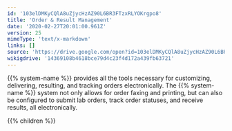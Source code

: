 ```yaml
---
id: '103elDMKyCQlA8uZjycHzAZ90L6BR3FTzxRLYOKrgpo8'
title: 'Order & Result Management'
date: '2020-02-27T20:01:00.961Z'
version: 25
mimeType: 'text/x-markdown'
links: []
source: 'https://drive.google.com/open?id=103elDMKyCQlA8uZjycHzAZ90L6BR3FTzxRLYOKrgpo8'
wikigdrive: '14369108b4618bce79d4c23f4d172a439fb63721'
---
```

{{% system-name %}} provides all the tools necessary for customizing, delivering, resulting, and tracking orders electronically. The {{% system-name %}} system not only allows for order faxing and printing, but can also be configured to submit lab orders, track order statuses, and receive results, all electronically.

{{% children %}}
